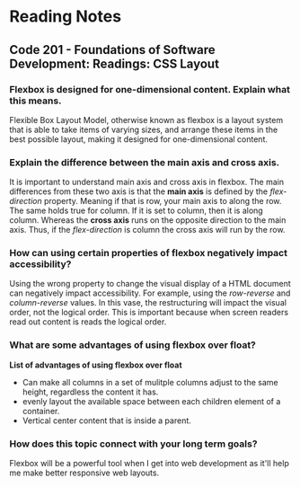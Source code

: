 # Reading Notes

## Code 201 - Foundations of Software Development: Readings: CSS Layout

### Flexbox is designed for one-dimensional content. Explain what this means.

Flexible Box Layout Model, otherwise known as flexbox is a layout system that is able to take items of varying sizes, and arrange these items in the best possible layout, making it designed for one-dimensional content.

### Explain the difference between the main axis and cross axis.

It is important to understand main axis and cross axis in flexbox. The main differences from these two axis is that the **main axis** is defined by the *flex-direction* property. Meaning if that is row, your main axis to along the row. The same holds true for column. If it is set to column, then it is along column. Whereas the **cross axis** runs on the opposite direction to the main axis. Thus, if the *flex-direction* is column the cross axis will run by the row.

### How can using certain properties of flexbox negatively impact accessibility?

Using the wrong property to change the visual display of a HTML document can negatively impact accessibility. For example, using the *row-reverse* and *column-reverse* values. In this vase, the restructuring will impact the visual order, not the logical order. This is important because when screen readers read out content is reads the logical order.

### What are some advantages of using flexbox over float?

**List of advantages of using flexbox over float**

* Can make all columns in a set of mulitple columns adjust to the same height, regardless the content it has.
* evenly layout the available space between each children element of a container.
* Vertical center content that is inside a parent.

### How does this topic connect with your long term goals?

Flexbox will be a powerful tool when I get into web development as it'll help me make better responsive web layouts.
